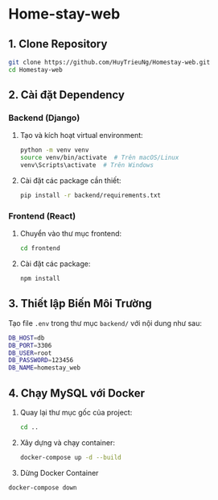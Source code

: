 # Home-stay-web

## 1. Clone Repository

```sh
git clone https://github.com/HuyTrieuNg/Homestay-web.git
cd Homestay-web
```

## 2. Cài đặt Dependency

### Backend (Django)

1. Tạo và kích hoạt virtual environment:
    ```sh
    python -m venv venv
    source venv/bin/activate  # Trên macOS/Linux
    venv\Scripts\activate  # Trên Windows
    ```
2. Cài đặt các package cần thiết:
    ```sh
    pip install -r backend/requirements.txt
    ```

### Frontend (React)

1. Chuyển vào thư mục frontend:
    ```sh
    cd frontend
    ```
2. Cài đặt các package:
    ```sh
    npm install
    ```

## 3. Thiết lập Biến Môi Trường

Tạo file `.env` trong thư mục `backend/` với nội dung như sau:

```sh
DB_HOST=db
DB_PORT=3306
DB_USER=root
DB_PASSWORD=123456
DB_NAME=homestay_web
```

## 4. Chạy MySQL với Docker

1. Quay lại thư mục gốc của project:
    ```sh
    cd ..
    ```
2. Xây dựng và chạy container:

    ```sh
    docker-compose up -d --build
    ```

3. Dừng Docker Container

```sh
docker-compose down
```
